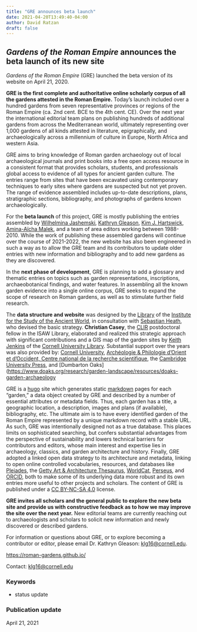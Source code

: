 ```yaml
---
title: "GRE announces beta launch"
date: 2021-04-20T13:49:40-04:00
author: David Ratzan
draft: false
---
```


<!-- ### Garden Description HACK! Needed to make the summary display correctly. -->

## *Gardens of the Roman Empire* announces the beta launch of its new site

*Gardens of the Roman Empire* (GRE) launched the beta version of its website on April 21, 2020.

**GRE is the first complete and authoritative online scholarly corpus of all the gardens attested in the Roman Empire.** Today’s launch included over a hundred gardens from seven representative provinces or regions of the Roman Empire (ca. 2nd cent. BCE to the 4th cent. CE). Over the next year the international editorial team plans on publishing hundreds of additional gardens from across the Mediterranean world, ultimately representing over 1,000 gardens of all kinds attested in literature, epigraphically, and archaeologically across a millennium of culture in Europe, North Africa and western Asia.

GRE aims to bring knowledge of Roman garden archaeology out of local archaeological journals and print books into a free open access resource in a consistent format that provides scholars, students, and professionals global access to evidence of all types for ancient garden culture. The entries range from sites that have been excavated using contemporary techniques to early sites where gardens are suspected but not yet proven. The range of evidence assembled includes up-to-date descriptions, plans, stratigraphic sections, bibliography, and photographs of gardens known archaeologically.

For the **beta launch** of this project, GRE is mostly publishing the entries assembled by [Wilhelmina Jashemski](https://en.wikipedia.org/wiki/Wilhelmina_Feemster_Jashemski), [Kathryn Gleason](https://archaeology.cornell.edu/kathryn-gleason), [Kim J. Hartswick](https://cunyba.cuny.edu/staff/kim-hartswick/), [Amina-Aïcha Malek](http://www.archeo.ens.fr/Malek-Amina-Aicha.html?lang=fr), and a team of area editors working between 1988-2010. While the work of publishing these assembled gardens will continue over the course of 2021-2022, the new website has also been engineered in such a way as to allow the GRE team and its contributors to update older entries with new information and bibliography and to add new gardens as they are discovered.

In the **next phase of development**, GRE is planning to add a glossary and thematic entries on topics such as garden representations, inscriptions, archaeobotanical findings, and water features. In assembling all the known garden evidence into a single online corpus, GRE seeks to expand the scope of research on Roman gardens, as well as to stimulate further field research.

The **data structure and website** was designed by the [Library](https://isaw.nyu.edu/library) of the [Institute for the Study of the Ancient World](https://isaw.nyu.edu/), in consultation with [Sebastian Heath](https://isaw.nyu.edu/people/faculty/isaw-faculty/sebastian-heath), who devised the basic strategy. **Christian Casey**, the [CLIR](https://www.clir.org/) postdoctoral fellow in the ISAW Library, elaborated and realized this strategic approach with significant contributions and a GIS map of the garden sites by [Keith Jenkins](https://guides.library.cornell.edu/prf.php?account_id=9255) of the [Cornell University Library](https://www.cornell.edu/academics/library.cfm). Substantial support over the years was also provided by: [Cornell University](https://archaeology.cornell.edu/gardens-roman-empire-project), [Archéologie & Philologie d’Orient et d’Occident, Centre national de la recherche scientifique](http://www.archeo.ens.psl.eu/), the [Cambridge University Press](https://www.cambridge.org/core/books/gardens-of-the-roman-empire/929D2F393E71CB9233AE3790C424EEF9), and [Dumbarton Oaks](https://www.doaks.org/research/garden-landscape/resources/doaks-garden-archaeology

GRE is a [hugo](https://gohugo.io/) site which generates static [markdown](https://www.markdownguide.org/) pages for each “garden,” a data object created by GRE and described by a number of essential attributes or metadata fields. Thus, each garden has a title, a geographic location, a description, images and plans (if available), bibliography, etc. The ultimate aim is to have every identified garden of the Roman Empire represented by a unique markdown record with a stable URL. As such, GRE was intentionally designed not as a true database. This places limits on sophisticated searching, but confers substantial advantages from the perspective of sustainability and lowers technical barriers for contributors and editors, whose main interest and expertise lies in archaeology, classics, and garden architecture and history. Finally, GRE adopted a linked open data strategy to its architecture and metadata, linking to open online controlled vocabularies, resources, and databases like [Pleiades](https://pleiades.stoa.org/), the [Getty Art & Architecture Thesaurus](https://www.getty.edu/research/tools/vocabularies/aat/), [WorldCat](https://www.worldcat.org/), [Perseus](http://www.perseus.tufts.edu/), and [ORCID](https://orcid.org/), both to make some of its underlying data more robust and its own entries more useful to other projects and scholars. The content of GRE is published under a [CC BY-NC-SA 4.0](https://creativecommons.org/licenses/by-nc-sa/4.0/) license.


**GRE invites all scholars and the general public to explore the new beta site and provide us with constructive feedback as to how we may improve the site over the next year.** New editorial teams are currently reaching out to archaeologists and scholars to solicit new information and newly discovered or described gardens.

For information or questions about GRE, or to explore becoming a contributor or editor, please email Dr. Kathryn Gleason: klg16@cornell.edu.

https://roman-gardens.github.io/

Contact: klg16@cornell.edu

### Keywords
- status update

### Publication update
April 21, 2021
